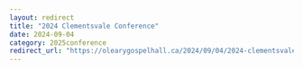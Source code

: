 ```yaml
---
layout: redirect
title: "2024 Clementsvale Conference"
date: 2024-09-04
category: 2025conference
redirect_url: "https://olearygospelhall.ca/2024/09/04/2024-clementsvale-conference/"
---
```


